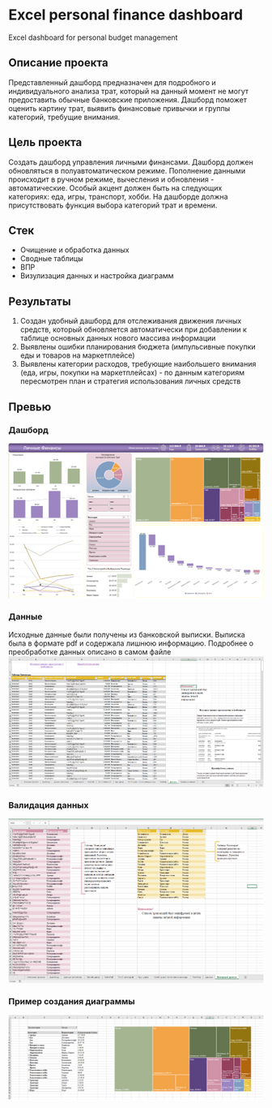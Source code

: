 # Excel personal finance dashboard
Excel dashboard for personal budget management

## Описание проекта
Представленный дашборд предназначен для подробного и индивидуального анализа трат, который на данный момент не могут предоставить обычные банковские приложения. Дашборд поможет оценить картину трат, выявить финансовые привычки и группы категорий, требущие внимания.

## Цель проекта
Создать дашборд управления личными финансами. Дашборд должен обновляться в полуавтоматическом режиме. Пополнение данными происходит в ручном режиме, вычесления и обновления - автоматические. Особый акцент должен быть на следующих категориях: еда, игры, транспорт, хобби. На дашборде должна присутствовать функция выбора категорий трат и времени.

## Стек
- Очищение и обработка данных
- Сводные таблицы
- ВПР
- Визулизация данных и настройка диаграмм

## Результаты
1. Создан удобный дашборд для отслеживания движения личных средств, который обновляется автоматически при добавлении к таблице основных данных нового массива информации
2. Выявлены ошибки планирования бюджета (импульсивные покупки еды и товаров на маркетплейсе)
3. Выявлены категории расходов, требующие наибольшего внимания (еда, игры, покупки на маркетплейсах) - по данным категориям пересмотрен план и стратегия использования личных средств

## Превью
### Дашборд
![alt text](https://github.com/jmaynard-n/excel-personal_finance-dashboard/blob/main/previews/dashboard%20preview.png?raw=true)

### Данные
Исходные данные были получены из банковской выписки. Выписка была в формате pdf и содержала лишнюю информацию. Подробнее о преобработке данных описано в самом файле
![alt text](https://github.com/jmaynard-n/excel-personal_finance-dashboard/blob/main/previews/data.png?raw=true)

### Валидация данных
![alt text](https://github.com/jmaynard-n/excel-personal_finance-dashboard/blob/main/previews/data_validation.png?raw=true)

### Пример создания диаграммы
![alt text](https://github.com/jmaynard-n/excel-personal_finance-dashboard/blob/main/previews/treemap_preview.png?raw=true)
